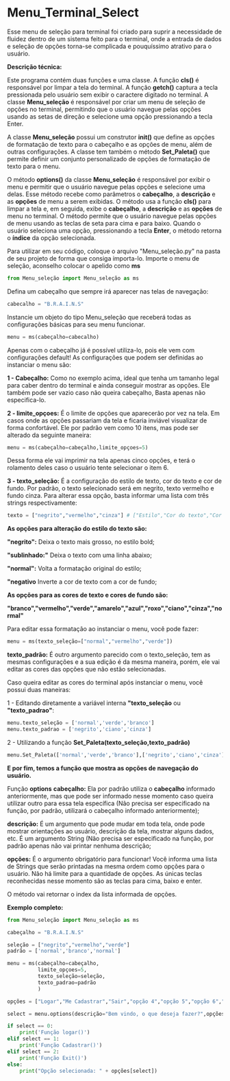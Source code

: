 # Menu_Terminal_Select

Esse menu de seleção para terminal foi criado para suprir a necessidade de fluidez dentro de um sistema feito para o terminal, onde a entrada de dados e seleção de opções torna-se complicada e pouquíssimo atrativo para o usuário.


**Descrição técnica:**

Este programa contém duas funções e uma classe. A função **cls()** é responsável por limpar a tela do terminal. A função **getch()** captura a tecla pressionada pelo usuário sem exibir o caractere digitado no terminal. A classe **Menu_seleção** é responsável por criar um menu de seleção de opções no terminal, permitindo que o usuário navegue pelas opções usando as setas de direção e selecione uma opção pressionando a tecla Enter.

A classe **Menu_seleção** possui um construtor **__init__()** que define as opções de formatação de texto para o cabeçalho e as opções de menu, além de outras configurações. A classe tem também o método **Set_Paleta()** que permite definir um conjunto personalizado de opções de formatação de texto para o menu.

O método **options()** da classe **Menu_seleção** é responsável por exibir o menu e permitir que o usuário navegue pelas opções e selecione uma delas. Esse método recebe como parâmetros o **cabeçalho**, a **descrição** e as **opções** de menu a serem exibidas. O método usa a função **cls()** para limpar a tela e, em seguida, exibe o **cabeçalho**, a **descrição** e as **opções** de menu no terminal. O método permite que o usuário navegue pelas opções de menu usando as teclas de seta para cima e para baixo. Quando o usuário seleciona uma opção, pressionando a tecla **Enter**, o método retorna o **índice** da opção selecionada.

Para utilizar em seu código, coloque o arquivo "Menu_seleção.py" na pasta de seu projeto de forma que consiga importa-lo.
Importe o menu de seleção, aconselho colocar o apelido como **ms**

```python
from Menu_seleção import Menu_seleção as ms
```

Defina um cabeçalho que sempre irá aparecer nas telas de navegação:
```python
cabecalho = "B.R.A.I.N.S"
```

Instancie um objeto do tipo Menu_seleção que receberá todas as configurações básicas para seu menu funcionar.

```python
menu = ms(cabeçalho=cabecalho)
```
Apenas com o cabeçalho já é possível utiliza-lo, pois ele vem com configurações default!
As configurações que podem ser definidas ao instanciar o menu são:

**1 - Cabeçalho:** Como no exemplo acima, ideal que tenha um tamanho legal para caber dentro do terminal e ainda conseguir mostrar as opções. Ele também pode ser vazio caso não queira cabeçalho, Basta apenas não especifica-lo.

**2 - limite_opçoes:** É o limite de opções que aparecerão por vez na tela. Em casos onde as opções passariam da tela e ficaria inviável visualizar de forma confortável. Ele por padrão vem como 10 itens, mas pode ser alterado da seguinte maneira:
```python
menu = ms(cabeçalho=cabeçalho,limite_opçoes=5)
```
Dessa forma ele vai imprimir na tela apenas cinco opções, e terá o rolamento deles caso o usuário tente selecionar o item 6.

**3 - texto_seleção:** É a configuração do estilo de texto, cor do texto e cor de fundo. Por padrão, o texto selecionado será em negrito, texto vermelho e fundo cinza.
Para alterar essa opção, basta informar uma lista com três strings respectivamente: 
```python
texto = ["negrito","vermelho","cinza"] # ["Estilo","Cor do texto","Cor de fundo"]
```

**As opções para alteração do estilo do texto são:**

**"negrito":** Deixa o texto mais grosso, no estilo bold;

**"sublinhado:"** Deixa o texto com uma linha abaixo;

**"normal":** Volta a formatação original do estilo;

**"negativo** Inverte a cor de texto com a cor de fundo;

**As opções para as cores de texto e cores de fundo são:**

**"branco","vermelho","verde","amarelo","azul","roxo","ciano","cinza","normal"**

Para editar essa formatação ao instanciar o menu, você pode fazer:

```python
menu = ms(texto_seleção=["normal","vermelho","verde"])
```

**texto_padrão:** É outro argumento parecido com o texto_seleção, tem as mesmas configurações e a sua edição é da mesma maneira, porém, ele vai editar as cores das opções que não estão selecionadas.

Caso queira editar as cores do terminal após instanciar o menu, você possui duas maneiras:

1 - Editando diretamente a variável interna **"texto_seleção** ou **"texto_padrao"**:
```python
menu.texto_seleção = ['normal','verde','branco']
menu.texto_padrao = ['negrito','ciano','cinza']
```
2 - Utilizando a função **Set_Paleta(texto_seleção,texto_padrão)**
```python
menu.Set_Paleta(['normal','verde','branco'],['negrito','ciano','cinza'])
```

**E por fim, temos a função que mostra as opções de navegação do usuário.**

Função **options**
**cabeçalho:** Ela por padrão utiliza o **cabeçalho** informado anteriormente, mas que pode ser informado nesse momento caso queira utilizar outro para essa tela específica (Não precisa ser especificado na função, por padrão, utilizará o cabeçalho informado anteriormente); 

**descrição:** É um argumento que pode mudar em toda tela, onde pode mostrar orientações ao usuário, descrição da tela,  mostrar alguns dados, etc. É um argumento String (Não precisa ser especificado na função, por padrão apenas não vai printar nenhuma descrição;

**opções:** É o argumento obrigatório para funcionar! Você informa uma lista de Strings que serão printadas na mesma ordem como opções para o usuário. Não há limite para a quantidade de opções. As únicas teclas reconhecidas nesse momento são as teclas para cima, baixo e enter.

O método vai retornar o index da lista informada de opções.

**Exemplo completo:**
```python
from Menu_seleção import Menu_seleção as ms

cabeçalho = "B.R.A.I.N.S"

seleção = ["negrito","vermelho","verde"]
padrão = ['normal','branco','normal']

menu = ms(cabeçalho=cabeçalho,
          limite_opçoes=5,
          texto_seleção=seleção,
          texto_padrao=padrão
          )

opções = ["Logar","Me Cadastrar","Sair","opção 4","opção 5","opção 6","opção 7","opção 8"]

select = menu.options(descrição="Bem vindo, o que deseja fazer?",opções=opções)

if select == 0:
    print('Função logar()')
elif select == 1: 
    print('Função Cadastrar()')
elif select == 2:
    print('Função Exit()')
else:
    print("Opção selecionada: " + opções[select])
```
